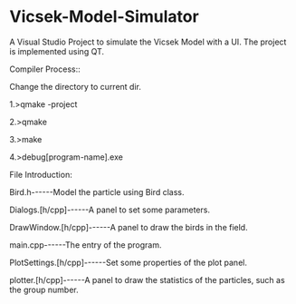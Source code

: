 # Vicsek-Model-Simulator
A Visual Studio Project to simulate the Vicsek Model with a UI.
The project is implemented using QT.

Compiler Process::

Change the directory to current dir.

1.>qmake -project

2.>qmake

3.>make

4.>debug\[program-name].exe


File Introduction:

Bird.h------Model the particle using Bird class.

Dialogs.[h/cpp]------A panel to set some parameters.

DrawWindow.[h/cpp]------A panel to draw the birds in the field.

main.cpp------The entry of the program.

PlotSettings.[h/cpp]------Set some properties of the plot panel.

plotter.[h/cpp]------A panel to draw the statistics of the particles, such as the group number.

